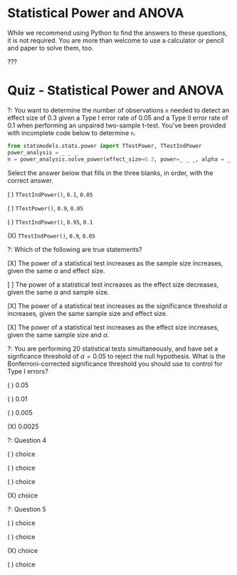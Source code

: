 # Statistical Power and ANOVA

While we recommend using Python to find the answers to these questions, it is not required. You are more than welcome to use a calculator or pencil and paper to solve them, too.

???

# Quiz - Statistical Power and ANOVA

?: You want to determine the number of observations `n` needed to detect an effect size of 0.3 given a Type I error rate of 0.05 and a Type II error rate of 0.1 when performing an unpaired two-sample t-test. You've been provided with incomplete code below to determine `n`.

```python
from statsmodels.stats.power import TTestPower, TTestIndPower
power_analysis = _ _ _
n = power_analysis.solve_power(effect_size=0.3, power=_ _ _, alpha = _ _ _) 
```

Select the answer below that fills in the three blanks, in order, with the correct answer.

( ) `TTestIndPower()`,  `0.1`, `0.05` 

( ) `TTestPower()`, `0.9`, `0.05` 

( ) `TTestIndPower()`, `0.95`, `0.1` 

(X) `TTestIndPower()`, `0.9`, `0.05` 

?: Which of the following are true statements?

[X] The power of a statistical test increases as the sample size increases, given the same $\alpha$ and effect size.

[ ] The power of a statistical test increases as the effect size decreases, given the same $\alpha$ and sample size.

[X] The power of a statistical test increases as the significance threshold $\alpha$ increases, given the same sample size and effect size. 

[X] The power of a statistical test increases as the effect size increases, given the same sample size and $\alpha$. 


?: You are performing 20 statistical tests simultaneously, and have set a signficance threshold of $\alpha = 0.05$ to reject the null hypothesis. What is the Bonferroni-corrected significance threshold you should use to control for Type I errors? 

( ) 0.05  

( ) 0.01 

( ) 0.005 

(X) 0.0025


?: Question 4

( ) choice 

( ) choice 

( ) choice 

(X) choice


?: Question 5

( ) choice 

( ) choice 

(X) choice 

( ) choice